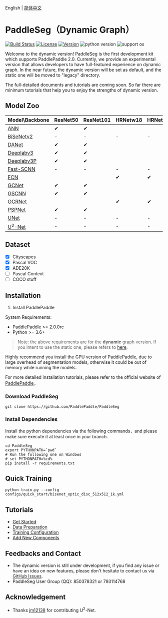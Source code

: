 English | [简体中文](README_CN.md)

# PaddleSeg（Dynamic Graph）

[![Build Status](https://travis-ci.org/PaddlePaddle/PaddleSeg.svg?branch=master)](https://travis-ci.org/PaddlePaddle/PaddleSeg)
[![License](https://img.shields.io/badge/license-Apache%202-blue.svg)](LICENSE)
[![Version](https://img.shields.io/github/release/PaddlePaddle/PaddleSeg.svg)](https://github.com/PaddlePaddle/PaddleSeg/releases)
![python version](https://img.shields.io/badge/python-3.6+-orange.svg)
![support os](https://img.shields.io/badge/os-linux%2C%20win%2C%20mac-yellow.svg)

Welcome to the dynamic version! PaddleSeg is the first development kit which supports PaddlePaddle 2.0. Currently, we provide an experimental version that allows developers to have full-featured experience on dynamic graph. In the near future, the dynamic version will be set as default, and the static one will be moved to "legacy" directory.

The full-detailed documents and tutorials are coming soon. So far there are minimum tutorials that help you to enjoy the strengths of dynamic version.

## Model Zoo

|Model\Backbone|ResNet50|ResNet101|HRNetw18|HRNetw48|
|-|-|-|-|-|
|[ANN](./configs/ann)|✔|✔|||
|[BiSeNetv2](./configs/bisenet)|-|-|-|-|
|[DANet](./configs/danet)|✔|✔|||
|[Deeplabv3](./configs/deeplabv3)|✔|✔|||
|[Deeplabv3P](./configs/deeplabv3p)|✔|✔|||
|[Fast-SCNN](./configs/fastscnn)|-|-|-|-|
|[FCN](./configs/fcn)|||✔|✔|
|[GCNet](./configs/gcnet)|✔|✔|||
|[GSCNN](./configs/gscnn)|✔|✔|||
|[OCRNet](./configs/ocrnet/)|||✔|✔|
|[PSPNet](./configs/pspnet)|✔|✔|||
|[UNet](./configs/unet)|-|-|-|-|
|[U<sup>2</sup>-Net](./configs/u2net)|-|-|-|-|

## Dataset

- [x] Cityscapes
- [x] Pascal VOC
- [x] ADE20K
- [ ] Pascal Context
- [ ] COCO stuff

## Installation

1. Install PaddlePaddle

System Requirements:
* PaddlePaddle >= 2.0.0rc
* Python >= 3.6+

> Note: the above requirements are for the **dynamic** graph version. If you intent to use the static one, please refers to [here](../README.md).

Highly recommend you install the GPU version of PaddlePaddle, due to large overhead of segmentation models, otherwise it could be out of memory while running the models.

For more detailed installation tutorials, please refer to the official website of [PaddlePaddle](https://www.paddlepaddle.org.cn/documentation/docs/zh/2.0-beta/install/index_cn.html)。


### Download PaddleSeg

```
git clone https://github.com/PaddlePaddle/PaddleSeg
```

### Install Dependencies
Install the python dependencies via the following commands，and please make sure execute it at least once in your branch.
```shell
cd PaddleSeg
export PYTHONPATH=`pwd`
# Run the following one on Windows
# set PYTHONPATH=%cd%
pip install -r requirements.txt
```

## Quick Training
```shell
python train.py --config configs/quick_start/bisenet_optic_disc_512x512_1k.yml
```

## Tutorials

* [Get Started](./docs/quick_start.md)
* [Data Preparation](./docs/data_prepare.md)
* [Training Configuration](./configs/)
* [Add New Components](./docs/add_new_model.md)


## Feedbacks and Contact
* The dynamic version is still under development, if you find any issue or have an idea on new features, please don't hesitate to contact us via [GitHub Issues](https://github.com/PaddlePaddle/PaddleSeg/issues).
* PaddleSeg User Group (QQ): 850378321 or 793114768

## Acknowledgement
* Thanks [jm12138](https://github.com/jm12138) for contributing U<sup>2</sup>-Net.
